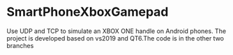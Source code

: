 # SmartPhoneXboxGamepad
Use UDP and TCP to simulate an XBOX ONE handle on Android phones. The project is developed based on vs2019 and QT6.The code is in the other two branches
